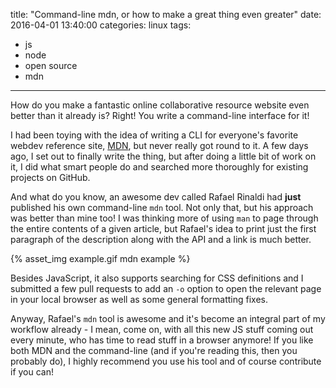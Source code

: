 title: "Command-line mdn, or how to make a great thing even greater"
date: 2016-04-01 13:40:00
categories: linux
tags:
- js
- node
- open source
- mdn
---

How do you make a fantastic online collaborative resource website even better than it already is? Right! You write a command-line interface for it!

I had been toying with the idea of writing a CLI for everyone's favorite webdev reference site, [MDN](https://developer.mozilla.org/en-US/docs/Web), but never really got round to it. A few days ago, I set out to finally write the thing, but after doing a little bit of work on it, I did what smart people do and searched more thoroughly for existing projects on GitHub.

And what do you know, an awesome dev called Rafael Rinaldi had **just** published his own command-line `mdn` tool. Not only that, but his approach was better than mine too! I was thinking more of using `man` to page through the entire contents of a given article, but Rafael's idea to print just the first paragraph of the description along with the API and a link is much better.

{% asset_img example.gif mdn example %}

Besides JavaScript, it also supports searching for CSS definitions and I submitted a few pull requests to add an `-o` option to open the relevant page in your local browser as well as some general formatting fixes.

Anyway, Rafael's `mdn` tool is awesome and it's become an integral part of my workflow already - I mean, come on, with all this new JS stuff coming out every minute, who has time to read stuff in a browser anymore! If you like both MDN and the command-line (and if you're reading this, then you probably do), I highly recommend you use his tool and of course contribute if you can!
